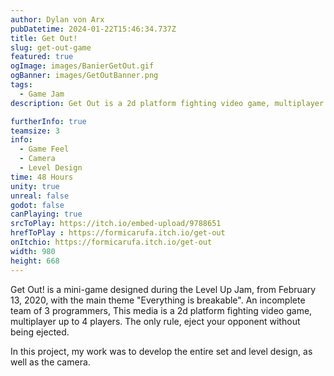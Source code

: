 ```yaml
---
author: Dylan von Arx
pubDatetime: 2024-01-22T15:46:34.737Z
title: Get Out!
slug: get-out-game
featured: true
ogImage: images/BanierGetOut.gif
ogBanner: images/GetOutBanner.png
tags:
  - Game Jam
description: Get Out is a 2d platform fighting video game, multiplayer up to 4 players. The only rule, eject your opponent without being ejected.

furtherInfo: true
teamsize: 3
info:
  - Game Feel
  - Camera
  - Level Design
time: 48 Hours
unity: true
unreal: false
godot: false
canPlaying: true
srcToPlay: https://itch.io/embed-upload/9788651
hrefToPlay : https://formicarufa.itch.io/get-out
onItchio: https://formicarufa.itch.io/get-out
width: 980
height: 668
---
```

Get Out! is a mini-game designed during the Level Up Jam, from February 13, 2020, with the main theme "Everything is breakable". An incomplete team of 3 programmers, This media is a 2d platform fighting video game, multiplayer up to 4 players. The only rule, eject your opponent without being ejected. 

In this project, my work was to develop the entire set and level design, as well as the camera.
